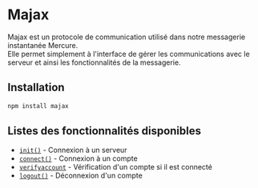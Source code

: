 # Majax

Majax est un protocole de communication utilisé dans notre messagerie instantanée Mercure.  
Elle permet simplement à l'interface de gérer les communications avec le serveur et ainsi les fonctionnalités de la messagerie.

## Installation

```sh
npm install majax
```

## Listes des fonctionnalités disponibles

-   [`init()`](./init.md) - Connexion à un serveur
-   [`connect()`](./Connect.md) - Connexion à un compte
-   [`verifyaccount`](./verifyaccount.md) - Vérification d'un compte si il est connecté
-   [`logout()`](./logout.md) - Déconnexion d'un compte